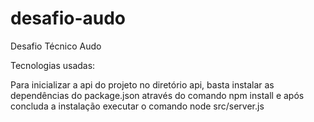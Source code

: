 # desafio-audo

Desafio Técnico Audo

Tecnologias usadas:

Para inicializar a api do projeto no diretório api, basta instalar as dependências do package.json através do 
comando npm install e após concluda a instalação executar o comando node src/server.js 
